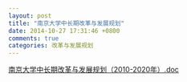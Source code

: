 ```yaml
---
layout: post
title: "南京大学中长期改革与发展规划"
date: 2014-10-27 17:31:46 +0800
comments: true
categories: 改革与发展规划
---
```


[南京大学中长期改革与发展规划（2010-2020年）.doc](http://985.nju.edu.cn/ewebeditor/UploadFile/2014102795445857.doc)



